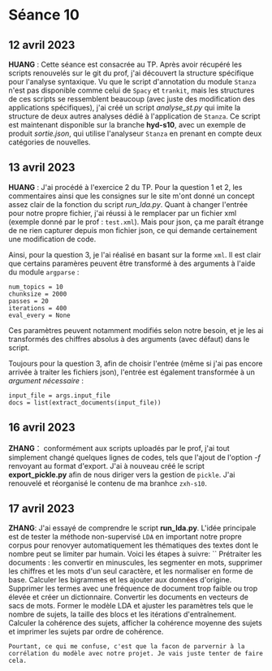 # Séance 10

## 12 avril 2023
**HUANG** : Cette séance est consacrée au TP. Après avoir récupéré les scripts renouvelés sur le git du prof, j'ai découvert la structure spécifique pour l'analyse syntaxique. Vu que le script d'annotation du module `Stanza` n'est pas disponible comme celui de `Spacy` et `trankit`, mais les structures de ces scripts se ressemblent beaucoup (avec juste des modification des applications spécifiques), j'ai créé un script *analyse_st.py* qui imite la structure de deux autres analyses dédié à l'application de `Stanza`. Ce script est maintenant disponible sur la branche **hyd-s10**, avec un exemple de produit *sortie.json*, qui utilise l'analyseur `Stanza` en prenant en compte deux catégories de nouvelles.

## 13 avril 2023
**HUANG** : J'ai procédé à l'exercice 2 du TP. Pour la question 1 et 2, les commentaires ainsi que les consignes sur le site m'ont donné un concept assez clair de la fonction du script *run_lda.py*. Quant à changer l'entrée pour notre propre fichier, j'ai réussi à le remplacer par un fichier xml (exemple donné par le prof : `test.xml`). Mais pour json, ça me paraît étrange de ne rien capturer depuis mon fichier json, ce qui demande certainement une modification de code.

Ainsi, pour la question 3, je l'ai réalisé en basant sur la forme `xml`. Il est clair que certains paramères peuvent être transformé à des arguments à l'aide du module `argparse` :
```
num_topics = 10
chunksize = 2000
passes = 20
iterations = 400
eval_every = None

```
Ces paramètres peuvent notamment modifiés selon notre besoin, et je les ai transformés des chiffres absolus à des arguments (avec défaut) dans le script.

Toujours pour la question 3, afin de choisir l'entrée (même si j'ai pas encore arrivée à traiter les fichiers json), l'entrée est également transformée à un *argument nécessaire* :
```
input_file = args.input_file
docs = list(extract_documents(input_file))
```

## 16 avril 2023
**ZHANG**： conformément aux scripts uploadés par le prof, j'ai tout simplement changé quelques lignes de codes, tels que l'ajout de l'option *-f* renvoyant au format d'export. J'ai à nouveau créé le script **export_pickle.py** afin de nous diriger vers la gestion de `pickle`. J'ai renouvelé et réorganisé le contenu de ma branhce `zxh-s10`.

## 17 avril 2023
**ZHANG**: J'ai essayé de comprendre le script **run_lda.py**. L'idée principale est de tester la méthode non-supervisé `LDA` en important notre propre corpus pour renovyer automatiquement les thématiques des textes dont le nombre peut se limiter par humain. Voici les étapes à suivre:
``
Prétraiter les documents : les convertir en minuscules, les segmenter en mots, supprimer les chiffres et les mots d'un seul caractère, et les normaliser en forme de base.
Calculer les bigrammes et les ajouter aux données d'origine.
Supprimer les termes avec une fréquence de document trop faible ou trop élevée et créer un dictionnaire.
Convertir les documents en vecteurs de sacs de mots.
Former le modèle LDA et ajuster les paramètres tels que le nombre de sujets, la taille des blocs et les itérations d'entraînement.
Calculer la cohérence des sujets, afficher la cohérence moyenne des sujets et imprimer les sujets par ordre de cohérence.
```
Pourtant, ce qui me confuse, c'est que la facon de parvernir à la corrélation du modèle avec notre projet. Je vais juste tenter de faire cela.
